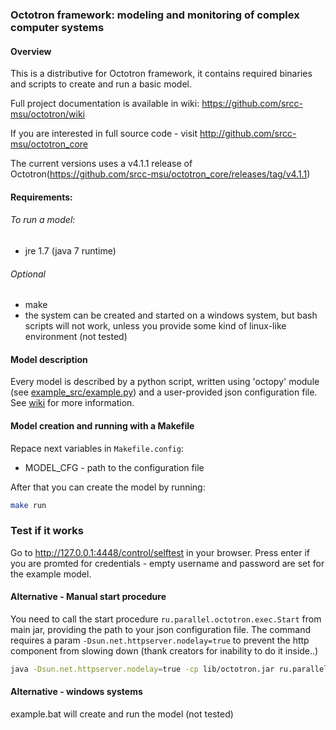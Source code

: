 ### Octotron framework: modeling and monitoring of complex computer systems

#### Overview
This is a distributive for Octotron framework, it contains required binaries and scripts to create and run a basic model.

Full project documentation is available in wiki: https://github.com/srcc-msu/octotron/wiki

If you are interested in full source code - visit http://github.com/srcc-msu/octotron_core

The current versions uses a v4.1.1 release of Octotron(https://github.com/srcc-msu/octotron_core/releases/tag/v4.1.1)

#### Requirements:
###### To run a model:
- jre 1.7 (java 7 runtime)

###### Optional
- make
- the system can be created and started on a windows system, but bash scripts will not work, unless you provide some kind of linux-like environment (not tested)

#### Model description
Every model is described by a python script, written using 'octopy' module (see [example_src/example.py](example_model/example.py)) and a user-provided json configuration file.
See [wiki](https://github.com/srcc-msu/octotron/wiki) for more information.

#### Model creation and running with a Makefile
Repace next variables in `Makefile.config`:

- MODEL_CFG - path to the configuration file

After that you can create the model by running:
```bash
make run
```

### Test if it works

Go to http://127.0.0.1:4448/control/selftest in your browser. Press enter if you are promted for credentials - empty username and password are set for the example model.


#### Alternative - Manual start procedure
You need to call the start procedure `ru.parallel.octotron.exec.Start` from main jar, providing the path to your json configuration file.
The command requires a param `-Dsun.net.httpserver.nodelay=true` to prevent the http component from slowing down (thank creators for inability to do it inside..)

```bash
java -Dsun.net.httpserver.nodelay=true -cp lib/octotron.jar ru.parallel.octotron.exec.Start example_model/config.json
```

#### Alternative - windows systems
example.bat will create and run the model (not tested)
